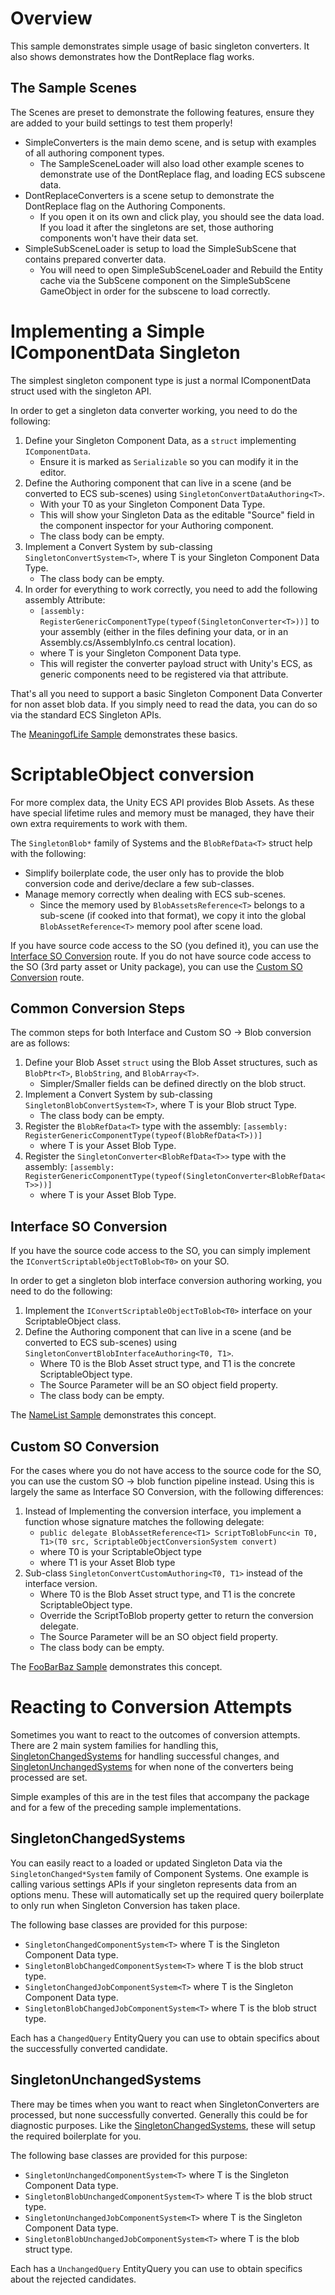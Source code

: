 # Overview

This sample demonstrates simple usage of basic singleton converters.
It also shows demonstrates how the DontReplace flag works.

## The Sample Scenes
The Scenes are preset to demonstrate the following features, ensure they are added to your build settings to test them properly!
- SimpleConverters is the main demo scene, and is setup with examples of all authoring component types.
    - The SampleSceneLoader will also load other example scenes to demonstrate use of the DontReplace flag, and loading ECS subscene data.
- DontReplaceConverters is a scene setup to demonstrate the DontReplace flag on the Authoring Components.
    - If you open it on its own and click play, you should see the data load. If you load it after the singletons are set, those authoring components won't have their data set.
- SimpleSubSceneLoader is setup to load the SimpleSubScene that contains prepared converter data.
    - You will need to open SimpleSubSceneLoader and Rebuild the Entity cache via the SubScene component on the SimpleSubScene GameObject in order for the subscene to load correctly.

# Implementing a Simple IComponentData Singleton
The simplest singleton component type is just a normal IComponentData struct used with the singleton API.

In order to get a singleton data converter working, you need to do the following:
1. Define your Singleton Component Data, as a ```struct``` implementing ```IComponentData```. 
    - Ensure it is marked as ```Serializable``` so you can modify it in the editor.
1. Define the Authoring component that can live in a scene (and be converted to ECS sub-scenes) using ```SingletonConvertDataAuthoring<T>```.
    - With your T0 as your Singleton Component Data Type. 
    - This will show your Singleton Data as the editable "Source" field in the component inspector for your Authoring component. 
    - The class body can be empty.
1. Implement a Convert System by sub-classing ```SingletonConvertSystem<T>```, where T is your Singleton Component Data Type.
    - The class body can be empty.
1. In order for everything to work correctly, you need to add the following assembly Attribute: 
    - ```[assembly: RegisterGenericComponentType(typeof(SingletonConverter<T>))]``` to your assembly (either in the files defining your data, or in an Assembly.cs/AssemblyInfo.cs central location).
    - where T is your Singleton Component Data type. 
    - This will register the converter payload struct with Unity's ECS, as generic components need to be registered via that attribute.

That's all you need to support a basic Singleton Component Data Converter for non asset blob data.
If you simply need to read the data, you can do so via the standard ECS Singleton APIs.

The [MeaningofLife Sample](./MeaningOfLifeAuthoring.cs) demonstrates these basics.

# ScriptableObject conversion

For more complex data, the Unity ECS API provides Blob Assets. 
As these have special lifetime rules and memory must be managed, they have their own extra requirements to work with them.

The ```SingletonBlob*``` family of Systems and the ```BlobRefData<T>``` struct help with the following: 
- Simplify boilerplate code, the user only has to provide the blob conversion code and derive/declare a few sub-classes.
- Manage memory correctly when dealing with ECS sub-scenes. 
    - Since the memory used by ```BlobAssetsReference<T>``` belongs to a sub-scene (if cooked into that format), we copy it into the global ```BlobAssetReference<T>``` memory pool after scene load.
 
If you have source code access to the SO (you defined it), you can use the [Interface SO Conversion](#interface-so-conversion) route.
If you do not have source code access to the SO (3rd party asset or Unity package), you can use the [Custom SO Conversion](#custom-so-conversion) route.

## Common Conversion Steps

The common steps for both Interface and Custom SO -> Blob conversion are as follows:
1. Define your Blob Asset ```struct``` using the Blob Asset structures, such as ```BlobPtr<T>```, ```BlobString```, and ```BlobArray<T>```. 
    - Simpler/Smaller fields can be defined directly on the blob struct.
1. Implement a Convert System by sub-classing ```SingletonBlobConvertSystem<T>```, where T is your Blob struct Type.
    - The class body can be empty.
1. Register the ```BlobRefData<T>``` type with the assembly: ```[assembly: RegisterGenericComponentType(typeof(BlobRefData<T>))]```
    - where T is your Asset Blob Type.
1. Register the ```SingletonConverter<BlobRefData<T>>``` type with the assembly: ```[assembly: RegisterGenericComponentType(typeof(SingletonConverter<BlobRefData<T>>))]```
    - where T is your Asset Blob Type.
 
## Interface SO Conversion

If you have the source code access to the SO, you can simply implement the ```IConvertScriptableObjectToBlob<T0>``` on your SO.

In order to get a singleton blob interface conversion authoring working, you need to do the following:

1. Implement the ```IConvertScriptableObjectToBlob<T0>``` interface on your ScriptableObject class. 
1. Define the Authoring component that can live in a scene (and be converted to ECS sub-scenes) using ```SingletonConvertBlobInterfaceAuthoring<T0, T1>```.
    - Where T0 is the Blob Asset struct type, and T1 is the concrete ScriptableObject type.
    - The Source Parameter will be an SO object field property.
    - The class body can be empty.
    
The [NameList Sample](./NameListDefinition.cs) demonstrates this concept.

## Custom SO Conversion

For the cases where you do not have access to the source code for the SO, you can use the custom SO -> blob function pipeline instead.
Using this is largely the same as Interface SO Conversion, with the following differences:
1. Instead of Implementing the conversion interface, you implement a function whose signature matches the following delegate: 
    - ```public delegate BlobAssetReference<T1> ScriptToBlobFunc<in T0, T1>(T0 src, ScriptableObjectConversionSystem convert)```
    - where T0 is your ScriptableObject type
    - where T1 is your Asset Blob type
1. Sub-class ```SingletonConvertCustomAuthoring<T0, T1>``` instead of the interface version.
    - Where T0 is the Blob Asset struct type, and T1 is the concrete ScriptableObject type.
    - Override the ScriptToBlob property getter to return the conversion delegate.
    - The Source Parameter will be an SO object field property.
    - The class body can be empty.

The [FooBarBaz Sample](./FooBarBaz.cs) demonstrates this concept.

# Reacting to Conversion Attempts

Sometimes you want to react to the outcomes of conversion attempts. 
There are 2 main system families for handling this, [SingletonChangedSystems](#singletonchangedsystems) for handling successful changes,
and [SingletonUnchangedSystems](#singletonunchangedsystems) for when none of the converters being processed are set.

Simple examples of this are in the test files that accompany the package and for a few of the preceding sample implementations. 

## SingletonChangedSystems

You can easily react to a loaded or updated Singleton Data via the ```SingletonChanged*System``` family of Component Systems.
One example is calling various settings APIs if your singleton represents data from an options menu. 
These will automatically set up the required query boilerplate to only run when Singleton Conversion has taken place.

The following base classes are provided for this purpose:
- ```SingletonChangedComponentSystem<T>``` where T is the Singleton Component Data type.
- ```SingletonBlobChangedComponentSystem<T>``` where T is the blob struct type.
- ```SingletonChangedJobComponentSystem<T>``` where T is the Singleton Component Data type.
- ```SingletonBlobChangedJobComponentSystem<T>``` where T is the blob struct type.

Each has a ```ChangedQuery``` EntityQuery you can use to obtain specifics about the successfully converted candidate.

## SingletonUnchangedSystems  

There may be times when you want to react when SingletonConverter<T>s are processed, but none successfully converted.
Generally this could be for diagnostic purposes.
Like the [SingletonChangedSystems](#singletonchangedsystems), these will setup the required boilerplate for you.

The following base classes are provided for this purpose:
- ```SingletonUnchangedComponentSystem<T>``` where T is the Singleton Component Data type.
- ```SingletonBlobUnchangedComponentSystem<T>``` where T is the blob struct type.
- ```SingletonUnchangedJobComponentSystem<T>``` where T is the Singleton Component Data type.
- ```SingletonBlobUnchangedJobComponentSystem<T>``` where T is the blob struct type.

Each has a ```UnchangedQuery``` EntityQuery you can use to obtain specifics about the rejected candidates.